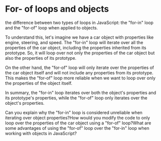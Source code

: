 # For- of loops and objects

the difference between two types of loops in JavaScript: the "for-in" loop and the "for-of" loop when applied to objects.

To understand this, let's imagine we have a car object with properties like engine, steering, and speed. The "for-in" loop will iterate over all the properties of the car object, including the properties inherited from its prototype. So, it will loop over not only the properties of the car object but also the properties of its prototype.

On the other hand, the "for-of" loop will only iterate over the properties of the car object itself and will not include any properties from its prototype. This makes the "for-of" loop more reliable when we want to loop over only the properties of the object itself.

In summary, the "for-in" loop iterates over both the object's properties and its prototype's properties, while the "for-of" loop only iterates over the object's properties.

Can you explain why the "for-in" loop is considered unreliable when iterating over object properties?How would you modify the code to only loop over the properties of the car object using a "for-of" loop?What are some advantages of using the "for-of" loop over the "for-in" loop when working with objects in JavaScript?